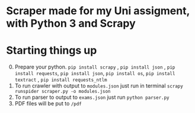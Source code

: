 


# Scraper made for my Uni assigment, with Python 3 and Scrapy

# Starting things up
0. Prepare your python.
 `pip install scrapy` , `pip install json` , `pip install requests`, `pip install json`, `pip install os`, `pip install textract` , `pip install requests_ntlm`
1. To run crawler with output to ```modules.json``` just run in terminal `scrapy runspider scraper.py -o modules.json`
2. To run parser to output to ```exams.json``` just run `python parser.py`
3. PDF files will be put to ``/pdf``


